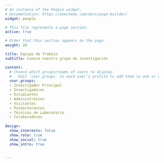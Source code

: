 ```yaml
---
# An instance of the People widget.
# Documentation: https://wowchemy.com/docs/page-builder/
widget: people

# This file represents a page section.
active: true

# Order that this section appears on the page.
weight: 20

title: Equipo de Trabajo
subtitle: Conoce nuestro grupo de investigación

content:
  # Choose which groups/teams of users to display.
  #   Edit `user_groups` in each user's profile to add them to one or more of these groups.
  user_groups:
  - Investigador Principal
  - Investigadores
  - Estudiantes
  - Administration
  - Visitantes
  - Posdoctorantes
  - Técnicos de Laboratorio
  - Colaboradores
  
design:
  show_interests: false
  show_role: true
  show_social: true
  show_intro: true
  
  
---
```

